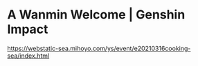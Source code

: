 # A Wanmin Welcome | Genshin Impact
https://webstatic-sea.mihoyo.com/ys/event/e20210316cooking-sea/index.html
